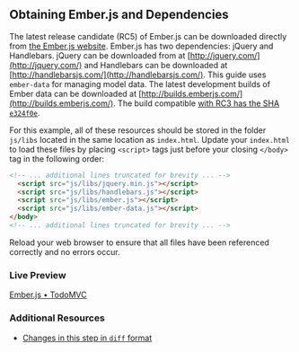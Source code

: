 ## Obtaining Ember.js and Dependencies

The latest release candidate (RC5) of Ember.js can be downloaded directly from [the Ember.js website](http://emberjs.com/).  Ember.js has two dependencies: jQuery and Handlebars. jQuery can be downloaded from at [http://jquery.com/](http://jquery.com/) and Handlebars can be downloaded at [http://handlebarsjs.com/](http://handlebarsjs.com/). This guide uses `ember-data` for managing model data. The latest development builds of Ember data can be downloaded at [http://builds.emberjs.com/](http://builds.emberjs.com/). The build compatible [with RC3 has the SHA `e324f0e`](http://builds.emberjs.com.s3.amazonaws.com/ember-data-e324f0e582fe180bb577f648b1b7247958db21d9.js).

For this example, all of these resources should be stored in the folder `js/libs` located in the same location as `index.html`. Update your `index.html` to load these files by placing `<script>` tags just before your closing `</body>` tag in the following order:

```html
<!-- ... additional lines truncated for brevity ... -->
  <script src="js/libs/jquery.min.js"></script>
  <script src="js/libs/handlebars.js"></script>
  <script src="js/libs/ember.js"></script>
  <script src="js/libs/ember-data.js"></script>
</body>
<!-- ... additional lines truncated for brevity ... -->
```

Reload your web browser to ensure that all files have been referenced correctly and no errors occur.

### Live Preview
<a class="jsbin-embed" href="http://jsbin.com/ijefig/2/embed?live">Ember.js • TodoMVC</a><script src="http://static.jsbin.com/js/embed.js"></script>
 
### Additional Resources

  * [Changes in this step in `diff` format](https://github.com/emberjs/quickstart-code-sample/commit/0880d6e21b83d916a02fd17163f58686a37b5b2c)
